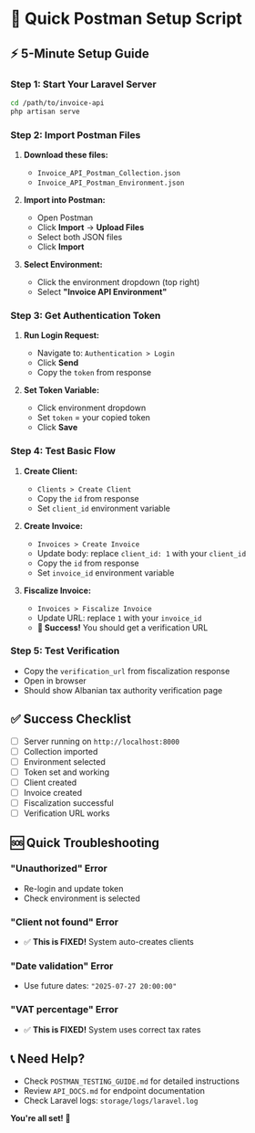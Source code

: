 # 🚀 Quick Postman Setup Script

## ⚡ 5-Minute Setup Guide

### Step 1: Start Your Laravel Server
```bash
cd /path/to/invoice-api
php artisan serve
```

### Step 2: Import Postman Files
1. **Download these files:**
   - `Invoice_API_Postman_Collection.json`
   - `Invoice_API_Postman_Environment.json`

2. **Import into Postman:**
   - Open Postman
   - Click **Import** → **Upload Files**
   - Select both JSON files
   - Click **Import**

3. **Select Environment:**
   - Click the environment dropdown (top right)
   - Select **"Invoice API Environment"**

### Step 3: Get Authentication Token
1. **Run Login Request:**
   - Navigate to: `Authentication > Login`
   - Click **Send**
   - Copy the `token` from response

2. **Set Token Variable:**
   - Click environment dropdown
   - Set `token` = your copied token
   - Click **Save**

### Step 4: Test Basic Flow
1. **Create Client:**
   - `Clients > Create Client`
   - Copy the `id` from response
   - Set `client_id` environment variable

2. **Create Invoice:**
   - `Invoices > Create Invoice`
   - Update body: replace `client_id: 1` with your `client_id`
   - Copy the `id` from response
   - Set `invoice_id` environment variable

3. **Fiscalize Invoice:**
   - `Invoices > Fiscalize Invoice`
   - Update URL: replace `1` with your `invoice_id`
   - **🎉 Success!** You should get a verification URL

### Step 5: Test Verification
- Copy the `verification_url` from fiscalization response
- Open in browser
- Should show Albanian tax authority verification page

## ✅ Success Checklist
- [ ] Server running on `http://localhost:8000`
- [ ] Collection imported
- [ ] Environment selected
- [ ] Token set and working
- [ ] Client created
- [ ] Invoice created
- [ ] Fiscalization successful
- [ ] Verification URL works

## 🆘 Quick Troubleshooting

### "Unauthorized" Error
- Re-login and update token
- Check environment is selected

### "Client not found" Error
- ✅ **This is FIXED!** System auto-creates clients

### "Date validation" Error
- Use future dates: `"2025-07-27 20:00:00"`

### "VAT percentage" Error
- ✅ **This is FIXED!** System uses correct tax rates

## 📞 Need Help?
- Check `POSTMAN_TESTING_GUIDE.md` for detailed instructions
- Review `API_DOCS.md` for endpoint documentation
- Check Laravel logs: `storage/logs/laravel.log`

**You're all set! 🎉** 